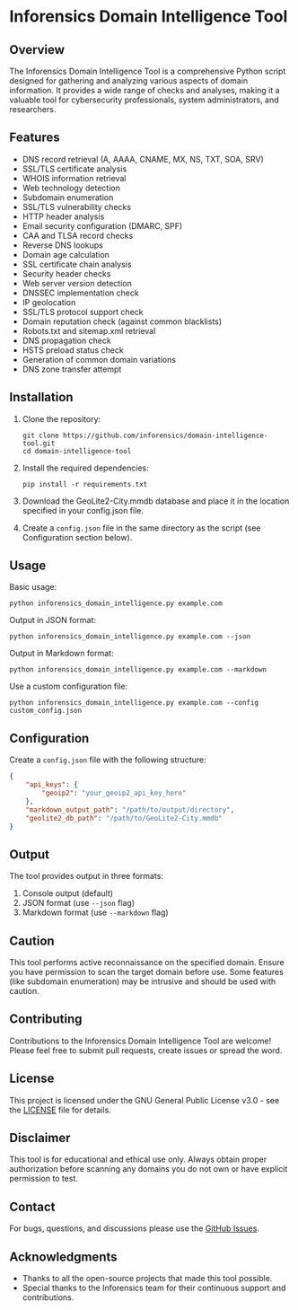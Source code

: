 # Inforensics Domain Intelligence Tool

## Overview

The Inforensics Domain Intelligence Tool is a comprehensive Python script designed for gathering and analyzing various aspects of domain information. It provides a wide range of checks and analyses, making it a valuable tool for cybersecurity professionals, system administrators, and researchers.

## Features

- DNS record retrieval (A, AAAA, CNAME, MX, NS, TXT, SOA, SRV)
- SSL/TLS certificate analysis
- WHOIS information retrieval
- Web technology detection
- Subdomain enumeration
- SSL/TLS vulnerability checks
- HTTP header analysis
- Email security configuration (DMARC, SPF)
- CAA and TLSA record checks
- Reverse DNS lookups
- Domain age calculation
- SSL certificate chain analysis
- Security header checks
- Web server version detection
- DNSSEC implementation check
- IP geolocation
- SSL/TLS protocol support check
- Domain reputation check (against common blacklists)
- Robots.txt and sitemap.xml retrieval
- DNS propagation check
- HSTS preload status check
- Generation of common domain variations
- DNS zone transfer attempt

## Installation

1. Clone the repository:
   ```
   git clone https://github.com/inforensics/domain-intelligence-tool.git
   cd domain-intelligence-tool
   ```

2. Install the required dependencies:
   ```
   pip install -r requirements.txt
   ```

3. Download the GeoLite2-City.mmdb database and place it in the location specified in your config.json file.

4. Create a `config.json` file in the same directory as the script (see Configuration section below).

## Usage

Basic usage:
```
python inforensics_domain_intelligence.py example.com
```

Output in JSON format:
```
python inforensics_domain_intelligence.py example.com --json
```

Output in Markdown format:
```
python inforensics_domain_intelligence.py example.com --markdown
```

Use a custom configuration file:
```
python inforensics_domain_intelligence.py example.com --config custom_config.json
```

## Configuration

Create a `config.json` file with the following structure:

```json
{
    "api_keys": {
        "geoip2": "your_geoip2_api_key_here"
    },
    "markdown_output_path": "/path/to/output/directory",
    "geolite2_db_path": "/path/to/GeoLite2-City.mmdb"
}
```

## Output

The tool provides output in three formats:
1. Console output (default)
2. JSON format (use `--json` flag)
3. Markdown format (use `--markdown` flag)

## Caution

This tool performs active reconnaissance on the specified domain. Ensure you have permission to scan the target domain before use. Some features (like subdomain enumeration) may be intrusive and should be used with caution.

## Contributing

Contributions to the Inforensics Domain Intelligence Tool are welcome! Please feel free to submit pull requests, create issues or spread the word.

## License

This project is licensed under the GNU General Public License v3.0 - see the [LICENSE](LICENSE) file for details.

## Disclaimer

This tool is for educational and ethical use only. Always obtain proper authorization before scanning any domains you do not own or have explicit permission to test.

## Contact

For bugs, questions, and discussions please use the [GitHub Issues](https://github.com/inforensics/domain-intelligence-tool/issues).

## Acknowledgments

- Thanks to all the open-source projects that made this tool possible.
- Special thanks to the Inforensics team for their continuous support and contributions.

